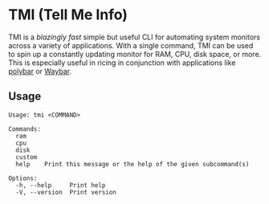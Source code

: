 # TMI (Tell Me Info)

TMI is a *blazingly fast* simple but useful CLI for automating system monitors across a variety of applications. With a single command, TMI can be used to spin up a constantly updating monitor for RAM, CPU, disk space, or more. This is especially useful in ricing in conjunction with applications like [polybar](https://github.com/polybar/polybar) or [Waybar](https://github.com/Alexays/Waybar).

## Usage

```
Usage: tmi <COMMAND>

Commands:
  ram     
  cpu     
  disk    
  custom  
  help    Print this message or the help of the given subcommand(s)

Options:
  -h, --help     Print help
  -V, --version  Print version
```